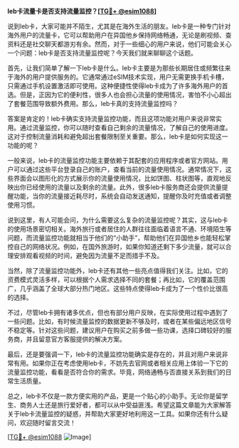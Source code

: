 **leb卡流量卡是否支持流量监控？[[TG💪+ @esim1088](https://t.me/s/esim1088)]**

说到leb卡，大家可能并不陌生，尤其是在海外生活的朋友。leb卡是一种专门针对海外用户的流量卡，它可以帮助用户在异国他乡保持网络畅通，无论是刷视频、查资料还是社交聊天都游刃有余。然而，对于一些细心的用户来说，他们可能会关心一个问题：leb卡是否支持流量监控呢？今天我们就来聊聊这个话题。

首先，让我们简单了解一下leb卡是什么。leb卡主要是为那些长期居住或频繁往来于海外的用户提供服务的。它通常通过eSIM技术实现，用户无需更换手机卡槽，只需通过手机设置激活即可使用。这种便捷性使得leb卡成为了许多海外用户的首选。但是，正因为它的便利性，很多人也会担心流量的使用情况，害怕不小心超出了套餐范围导致额外费用。那么，leb卡真的支持流量监控吗？

答案是肯定的！leb卡确实支持流量监控功能，而且这项功能对用户来说非常实用。通过流量监控，你可以随时查看自己剩余的流量情况，了解自己的使用进度。这对于控制流量消耗和避免超出套餐限制至关重要。那么，leb卡是如何实现这一功能的呢？

一般来说，leb卡的流量监控功能主要依赖于其配套的应用程序或者官方网站。用户可以通过这些平台登录自己的账户，查看当前的流量使用情况。通常情况下，这些界面会以图形化的方式展示你的流量使用情况，比如饼图、柱状图等，直观地反映出你已经使用的流量以及剩余的流量。此外，很多leb卡服务商还会提供流量提醒功能，当你的流量接近耗尽时，系统会自动发送通知，提醒你及时充值或者调整使用习惯。

说到这里，有人可能会问，为什么需要这么复杂的流量监控呢？其实，这与leb卡的使用场景密切相关。海外旅行或者居住的人群往往面临着语言不通、环境陌生等问题，而流量监控功能就相当于他们的“小助手”，帮助他们在异国他乡也能轻松掌控自己的网络状况。例如，在国外旅游时，如果你知道还剩下多少流量，就可以合理安排观看视频的时间，避免因为流量不足而措手不及。

当然，除了流量监控功能外，leb卡还有其他一些亮点值得我们关注。比如，它的资费模式灵活多样，可以根据个人需求选择不同的套餐；再比如，它的覆盖范围广，几乎涵盖了全球大部分热门地区。这些特点使得leb卡成为了一个性价比很高的选择。

不过，尽管leb卡拥有诸多优点，但也有部分用户反映，在实际使用过程中遇到了一些问题。比如，有时候流量监控的数据更新不够及时，或者在某些偏远地区信号不稳定等。针对这些问题，建议用户在购买之前多做一些功课，选择口碑较好的服务商，并且留意官方客服提供的解决方案。

最后，还是要强调一下，leb卡的流量监控功能确实是存在的，并且对用户来说非常有用。如果你正在考虑使用leb卡，不妨先去官网或者相关应用上体验一下它的流量监控功能，看看是否符合你的需求。毕竟，网络通畅与否直接关系到我们的日常生活质量。

总之，leb卡不仅是一款方便实用的产品，更是一个贴心的小助手。无论你是留学生、商务人士还是旅行爱好者，都可以从中受益匪浅。希望这篇文章能为大家解答关于leb卡流量监控的疑惑，并帮助大家更好地利用这一工具。如果你还有什么疑问，欢迎随时留言交流！

[[TG💪+ @esim1088](https://t.me/s/esim1088) ![Image](https://i.postimg.cc/4NQfJmqS/Snipaste-2025-05-13-00-14-12.png)]